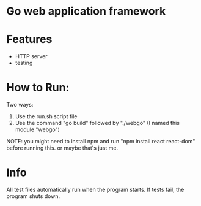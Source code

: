 # Go web application framework

# Features
- HTTP server
- testing


# How to Run:

Two ways:

1. Use the run.sh script file
2. Use the command "go build" followed by "./webgo" (I named this module "webgo")

NOTE: you might need to install npm and run "npm install react react-dom" before running this. or maybe that's just me.


# Info

All test files automatically run when the program starts. If tests fail, the program shuts down.